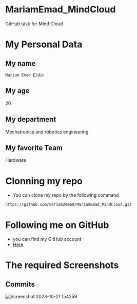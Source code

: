 # MariamEmad_MindCloud
GitHub task for Mind Cloud
# My Personal Data
## My name
`Mariam Emad Eldin`
## My age
20
## My department
Mechatronics and robotics engineering
## My favorite Team
Hardware
# Clonning my repo
- You can clone my repo by the following command
```
https://github.com/mariam2emad/MariamEmad_MindCloud.git
```
# Following me on GitHub
- you can find my GitHub account
-   [Here](https://github.com/mariam2emad/MariamEmad_MindCloud/tree/main)
# The required Screenshots 
## Commits
![Screenshot 2023-10-21 154259](https://github.com/mariam2emad/MariamEmad_MindCloud/assets/147563842/1eff0b83-e229-4682-af6b-23756d9330e4)


